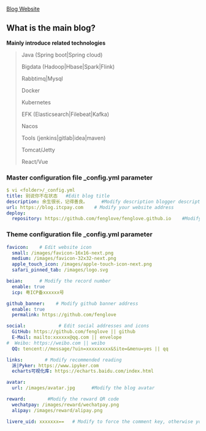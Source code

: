 [Blog Website](https://blog.itcpay.com)

## What is the main blog? 
**Mainly introduce related technologies**

>Java (Spring boot|Spring cloud)
>
>Bigdata (Hadoop|Hbase|Spark|Flink)
>
>Rabbtimq|Mysql
>
>Docker
>
>Kubernetes
>
>EFK (Elasticsearch|Filebeat|Kafka)
>
>Nacos
>
>Tools (jenkins|gitlab|idea|maven)
>
>Tomcat/Jetty
>
>React/Vue

### Master configuration file _config.yml parameter
```yaml
$ vi <folder>/_config.yml
title: 别说你不在状态   #Edit blog title
description: 余生很长，记得善良。     #Modify description blogger description
url: https://blog.itcpay.com    # Modify your website address
deploy:
  repository: https://github.com/fenglove/fenglove.github.io    #Modify into your own github pages address
```
### Theme configuration file _config.yml parameter
```yaml
favicon:    # Edit website icon
  small: /images/favicon-16x16-next.png
  medium: /images/favicon-32x32-next.png
  apple_touch_icon: /images/apple-touch-icon-next.png
  safari_pinned_tab: /images/logo.svg

beian:      # Modify the record number 
  enable: true
  icp: 粤ICP备xxxxxx号

github_banner:    # Modify github banner address
  enable: true
  permalink: https://github.com/fenglove

social:            # Edit social addresses and icons
  GitHub: https://github.com/fenglove || github
  E-Mail: mailto:xxxxxx@qq.com || envelope
#  Weibo: https://weibo.com || weibo
  QQ: tencent://message/?uin=xxxxxxxxx&Site=&menu=yes || qq

links:        # Modify recommended reading
  派|Pyker: https://www.ipyker.com
  echarts可视化库: https://echarts.baidu.com/index.html

avatar:
  url: /images/avatar.jpg      #Modify the blog avatar

reward:        #Modify the reward QR code
  wechatpay: /images/reward/wechatpay.png
  alipay: /images/reward/alipay.png

livere_uid: xxxxxxx==   # Modify to force the comment key, otherwise you can't manage the comment
```
